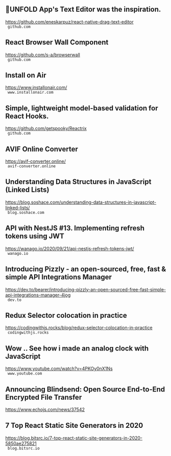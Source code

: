 ## 🖖UNFOLD App's Text Editor was the inspiration.  
https://github.com/eneskarpuz/react-native-drag-text-editor  
 ` github.com`
  

## React Browser Wall Component  
https://github.com/s-a/browserwall  
 ` github.com`
  

## Install on Air  
https://www.installonair.com/  
 ` www.installonair.com`
  

## Simple, lightweight model-based validation for React Hooks.  
https://github.com/getspooky/Reactrix  
 ` github.com`
  

## AVIF Online Converter  
https://avif-converter.online/  
 ` avif-converter.online`
  

## Understanding Data Structures in JavaScript (Linked Lists)  
https://blog.soshace.com/understanding-data-structures-in-javascript-linked-lists/  
 ` blog.soshace.com`
  

## API with NestJS #13. Implementing refresh tokens using JWT  
https://wanago.io/2020/09/21/api-nestjs-refresh-tokens-jwt/  
 ` wanago.io`
  

## Introducing Pizzly - an open-sourced, free, fast & simple API Integrations Manager  
https://dev.to/bearer/introducing-pizzly-an-open-sourced-free-fast-simple-api-integrations-manager-4jog  
 ` dev.to`
  

## Redux Selector colocation in practice  
https://codingwithjs.rocks/blog/redux-selector-colocation-in-practice  
 ` codingwithjs.rocks`
  

## Wow .. See how i made an analog clock with JavaScript  
https://www.youtube.com/watch?v=4PKOy0nX1Ns  
 ` www.youtube.com`
  

## Announcing Blindsend: Open Source End-to-End Encrypted File Transfer  
https://www.echojs.com/news/37542  
 
  

## 7 Top React Static Site Generators in 2020  
https://blog.bitsrc.io/7-top-react-static-site-generators-in-2020-5850ae275821  
 ` blog.bitsrc.io`
  

